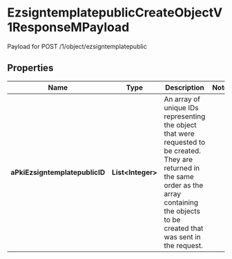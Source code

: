 

# EzsigntemplatepublicCreateObjectV1ResponseMPayload

Payload for POST /1/object/ezsigntemplatepublic

## Properties

| Name | Type | Description | Notes |
|------------ | ------------- | ------------- | -------------|
|**aPkiEzsigntemplatepublicID** | **List&lt;Integer&gt;** | An array of unique IDs representing the object that were requested to be created.  They are returned in the same order as the array containing the objects to be created that was sent in the request. |  |



